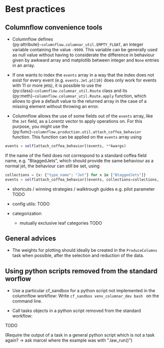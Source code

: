# Best practices


## Columnflow convenience tools

- Columnflow defines {py:attribute}`~columnflow.columnar_util.EMPTY_FLOAT`, an integer variable
containing the value ```-9999```. This variable can be generally used as null value without having
to considerate the difference in behaviour given by awkward array and matplotlib between integer
and ```None``` entries in an array.

- If one wants to index the ```events``` array in a way that the index does not exist for every
event (e.g. ```events.Jet.pt[10]``` does only work for events with 11 or more jets), it is possible
to use the {py:class}`~columnflow.columnar_util.Route` class and its
{py:meth}`~columnflow.columnar_util.Route.apply` function, which allows to give a default value to
the returned array in the case of a missing element without throwing an error.

- Columnflow allows the use of some fields out of the ```events``` array, like the ```Jet``` field,
as a Lorentz vector to apply operations on. For this purpose, you might use the
{py:func}`~columnflow.production.util.attach_coffea_behavior` function. This
function can be applied on the ```events``` array using
```python
events = self[attach_coffea_behavior](events, **kwargs)
```
If the name of the field does not correspond to a standard coffea field name, e.g. "BtaggedJets",
which should provide the same behaviour as a normal jet, the behaviour can still be set, using
```python
collections = {x: {"type_name": "Jet"} for x in ["BtaggedJets"]}
events = self[attach_coffea_behavior](events, collections=collections, **kwargs)
```


- shortcuts / winning strategies / walktrough guides e.g. pilot parameter
TODO

- config utils: TODO

- categorization
   - mutually exclusive leaf categories
TODO

## General advices

- The weights for plotting should ideally be created in the ```ProduceColumns``` task when possible,
after the selection and reduction of the data.



## Using python scripts removed from the standard worflow

- Use a particular cf_sandbox for a python script not implemented in the columnflow workflow: Write
```cf_sandbox venv_columnar_dev bash ``` on the command line.

- Call tasks objects in a python script removed from the standard workflow:

TODO

(Require the output of a task in a general python script which is not a task again? ->
ask marcel where the example was with ".law_run()")







